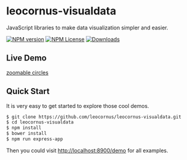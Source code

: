 # leocornus-visualdata

JavaScript libraries to make data visualization simpler and easier.

[![NPM version][npm-image]][npm-url] [![NPM License][license-image]][npm-url] [![Downloads][downloads-image]][npm-url]

## Live Demo

[zoomable circles](https://seanchen.github.io/visual/zoomable-circle/index-list.html)

## Quick Start

It is very easy to get started to explore those cool demos.

```bash
$ git clone https://github.com/leocornus/leocornus-visualdata.git
$ cd leocornus-visualdata
$ npm install
$ bower install
$ npm run express-app
```

Then you could visit [http://localhost:8900/demo](http://localhost:8900/demo) for all examples.

[npm-url]: https://www.npmjs.com/package/leocornus-visualdata
[npm-image]: https://img.shields.io/npm/v/leocornus-visualdata.svg
[downloads-image]: https://img.shields.io/npm/dm/leocornus-visualdata.svg
[license-image]: https://img.shields.io/npm/l/leocornus-visualdata.svg
